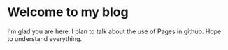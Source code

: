 # Welcome to my blog

I'm glad you are here. I plan to talk about the use of Pages in github.
Hope to understand everything.
